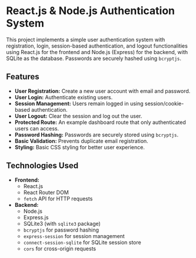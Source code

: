 # React.js & Node.js Authentication System

This project implements a simple user authentication system with registration, login, session-based authentication, and logout functionalities using React.js for the frontend and Node.js (Express) for the backend, with SQLite as the database. Passwords are securely hashed using `bcryptjs`.

## Features

*   **User Registration:** Create a new user account with email and password.
*   **User Login:** Authenticate existing users.
*   **Session Management:** Users remain logged in using session/cookie-based authentication.
*   **User Logout:** Clear the session and log out the user.
*   **Protected Route:** An example dashboard route that only authenticated users can access.
*   **Password Hashing:** Passwords are securely stored using `bcryptjs`.
*   **Basic Validation:** Prevents duplicate email registration.
*   **Styling:** Basic CSS styling for better user experience.

## Technologies Used

*   **Frontend:**
    *   React.js
    *   React Router DOM
    *   `fetch` API for HTTP requests
*   **Backend:**
    *   Node.js
    *   Express.js
    *   SQLite3 (with `sqlite3` package)
    *   `bcryptjs` for password hashing
    *   `express-session` for session management
    *   `connect-session-sqlite` for SQLite session store
    *   `cors` for cross-origin requests

